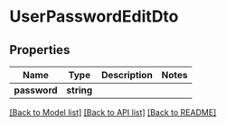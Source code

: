 # UserPasswordEditDto

## Properties
Name | Type | Description | Notes
------------ | ------------- | ------------- | -------------
**password** | **string** |  | 

[[Back to Model list]](../README.md#documentation-for-models) [[Back to API list]](../README.md#documentation-for-api-endpoints) [[Back to README]](../README.md)


